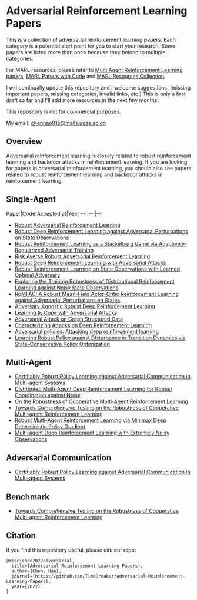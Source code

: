 # Adversarial Reinforcement Learning Papers
This is a collection of adversarial reinforcement learning papers. Each category is a potential start point for you to start your research. Some papers are listed more than once because they belong to multiple categories.

For MARL resources, please refer to [Multi Agent Reinforcement Learning papers](https://github.com/TimeBreaker/Multi-Agent-Reinforcement-Learning-papers), [MARL Papers with Code](https://github.com/TimeBreaker/MARL-papers-with-code) and [MARL Resources Collection](https://github.com/TimeBreaker/MARL-resources-collection).

I will continually update this repository and I welcome suggestions. (missing important papers, missing categories, invalid links, etc.) This is only a first draft so far and I'll add more resources in the next few months.

This repository is not for commercial purposes.

My email: chenhao915@mails.ucas.ac.cn


## Overview
Adversarial reinforcement learning is closely related to robust reinforcement learning and backdoor attacks in reinforcement learning. If you are looking for papers in adversarial reinforcement learning, you should also see papers related to robust reinforcement learning and backdoor attacks in reinforcement learning.


## Single-Agent
Paper|Code|Accepted at|Year
--|:--:|--:
* [Robust Adversarial Reinforcement Learning](http://proceedings.mlr.press/v70/pinto17a/pinto17a.pdf)
* [Robust Deep Reinforcement Learning against Adversarial Perturbations on State Observations](https://proceedings.neurips.cc/paper/2020/file/f0eb6568ea114ba6e293f903c34d7488-Paper.pdf)
* [Robust Reinforcement Learning as a Stackelberg Game via Adaptively-Regularized Adversarial Training](https://arxiv.org/pdf/2202.09514)
* [Risk Averse Robust Adversarial Reinforcement Learning](https://arxiv.org/pdf/1904.00511)
* [Robust Deep Reinforcement Learning with Adversarial Attacks](https://arxiv.org/pdf/1712.03632)
* [Robust Reinforcement Learning on State Observations with Learned Optimal Adversary](https://arxiv.org/pdf/2101.08452)
* [Exploring the Training Robustness of Distributional Reinforcement Learning against Noisy State Observations](https://arxiv.org/pdf/2109.08776)
* [RoMFAC: A Robust Mean-Field Actor-Critic Reinforcement Learning against Adversarial Perturbations on States](https://arxiv.org/pdf/2205.07229)
* [Adversary Agnostic Robust Deep Reinforcement Learning](https://arxiv.org/pdf/2008.06199)
* [Learning to Cope with Adversarial Attacks](https://arxiv.org/pdf/1906.12061)
* [Adversarial Attack on Graph Structured Data](http://proceedings.mlr.press/v80/dai18b/dai18b.pdf)
* [Characterizing Attacks on Deep Reinforcement Learning](http://proceedings.mlr.press/v80/dai18b/dai18b.pdf)
* [Adversarial policies: Attacking deep reinforcement learning](https://arxiv.org/pdf/1905.10615)
* [Learning Robust Policy against Disturbance in Transition Dynamics via State-Conservative Policy Optimization](https://ojs.aaai.org/index.php/AAAI/article/view/20686/20445)
<!-- * []()
* []() -->



## Multi-Agent
* [Certifiably Robust Policy Learning against Adversarial Communication in Multi-agent Systems](https://arxiv.org/pdf/2206.10158)
* [Distributed Multi-Agent Deep Reinforcement Learning for Robust Coordination against Noise](https://arxiv.org/pdf/2205.09705)
* [On the Robustness of Cooperative Multi-Agent Reinforcement Learning](https://arxiv.org/pdf/2003.03722)
* [Towards Comprehensive Testing on the Robustness of Cooperative Multi-agent Reinforcement Learning](https://openaccess.thecvf.com/content/CVPR2022W/ArtOfRobust/papers/Guo_Towards_Comprehensive_Testing_on_the_Robustness_of_Cooperative_Multi-Agent_Reinforcement_CVPRW_2022_paper.pdf)
* [Robust Multi-Agent Reinforcement Learning via Minimax Deep Deterministic Policy Gradient](https://ojs.aaai.org/index.php/AAAI/article/view/4327/4205)
* [Multi-agent Deep Reinforcement Learning with Extremely Noisy Observations](https://arxiv.org/pdf/1812.00922)
<!-- * []()
* []()
* []()
* []() -->


## Adversarial Communication
* [Certifiably Robust Policy Learning against Adversarial Communication in Multi-agent Systems](https://arxiv.org/pdf/2206.10158)


<!-- ## Adversarial Attacks
* []()
* []()
* []() -->


## Benchmark
* [Towards Comprehensive Testing on the Robustness of Cooperative Multi-agent Reinforcement Learning](https://openaccess.thecvf.com/content/CVPR2022W/ArtOfRobust/papers/Guo_Towards_Comprehensive_Testing_on_the_Robustness_of_Cooperative_Multi-Agent_Reinforcement_CVPRW_2022_paper.pdf)



## Citation

If you find this repository useful, please cite our repo:
```
@misc{chen2022adversarial,
  title={Adversarial Reinforcement Learning Papers},
  author={Chen, Hao},
  journal={https://github.com/TimeBreaker/Adversarial-Reinforcement-Learning-Papers},
  year={2022}
}
```
